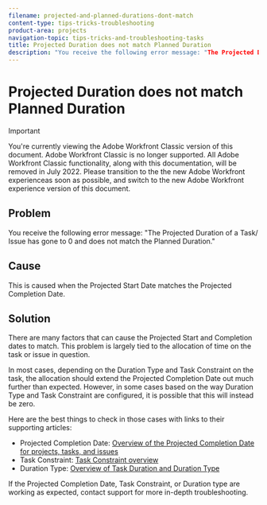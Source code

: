 ```yaml
---
filename: projected-and-planned-durations-dont-match
content-type: tips-tricks-troubleshooting
product-area: projects
navigation-topic: tips-tricks-and-troubleshooting-tasks
title: Projected Duration does not match Planned Duration
description: "You receive the following error message: "The Projected Duration of a Task/ Issue has gone to 0 and does not match the Planned Duration.""
---
```


# Projected Duration does not match Planned Duration

>[!IMPORTANT]
>
>You're currently viewing the Adobe Workfront Classic version of this document. Adobe Workfront Classic is no longer supported. All Adobe Workfront Classic functionality, along with this documentation, will be removed in July 2022. Please transition to the the new Adobe Workfront experienceas soon as possible, and switch to the new Adobe Workfront experience version of this document.

## Problem

You receive the following error message: "The Projected Duration of a Task/ Issue has gone to 0 and does not match the Planned Duration."

## Cause

This is caused when the Projected Start Date matches the Projected Completion Date.

## Solution

There are many factors that can cause the Projected Start and Completion dates to match. This problem is largely tied to the allocation of time on the task or issue in question.

In most cases, depending on the Duration Type and Task Constraint on the task, the allocation should extend the Projected Completion Date out much further than expected. However, in some cases based on the way Duration Type and Task Constraint are configured, it is possible that this will instead be zero. <![CDATA[    ]]>

Here are the best things to check in those cases with links to their supporting articles:

* Projected Completion Date: [Overview of the Projected Completion Date for projects, tasks, and issues](../../../manage-work/projects/planning-a-project/project-projected-completion-date.md)
* Task Constraint: [Task Constraint overview](../../../manage-work/tasks/task-constraints/task-constraint-overview.md)
* Duration Type: [Overview of Task Duration and Duration Type](../../../manage-work/tasks/taskdurtn/task-duration-and-duration-type.md)

If the Projected Completion Date, Task Constraint, or Duration type are working as expected, contact support for more in-depth troubleshooting. 
